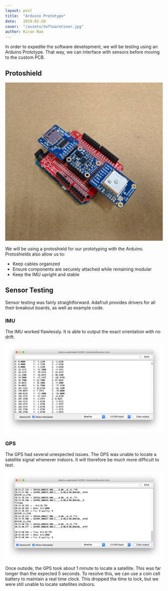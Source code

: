```yaml
---
layout: post
title:  "Arduino Prototype"
date:   2019-02-20
cover:  "/assets/SoftwareCover.jpg"
author: Kiran Rao
---
```


In order to expedite the software development, we will be testing using an Arduino Prototype. That way, we can interface with sensors before moving to the custom PCB.

## Protoshield

![Protoshield Schematic](/assets/Protoshield.jpg)

We will be using a protoshield for our prototyping with the Arduino. Protoshields also allow us to:
 - Keep cables organized
 - Ensure components are securely attached while remaining modular
 - Keep the IMU upright and stable

## Sensor Testing

Sensor testing was fairly straightforward. Adafruit provides drivers for all their breakout boards, as well as example code.

### IMU

The IMU worked flawlessly. It is able to output the exact orientation with no drift.

![IMU Serial Output](/assets/IMUSignal.png)


### GPS

The GPS had several unexpected issues. The GPS was unable to locate a satellite signal whenever indoors. It will therefore be much more difficult to test.

![GPS Serial with No Signal](/assets/GPSNoSignal.png)

Once outside, the GPS took about 1 minute to locate a satellite. This was far longer than the expected 5 seconds. To resolve this, we can use a coin cell battery to maintain a real time clock. This dropped the time to lock, but we were still unable to locate satellites indoors.
